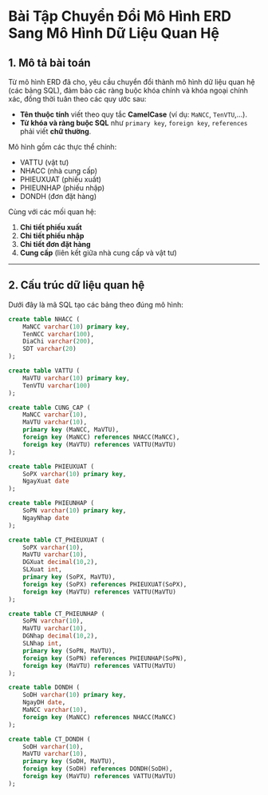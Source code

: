 # Bài Tập Chuyển Đổi Mô Hình ERD Sang Mô Hình Dữ Liệu Quan Hệ

## 1. Mô tả bài toán

Từ mô hình ERD đã cho, yêu cầu chuyển đổi thành mô hình dữ liệu quan hệ (các bảng SQL), đảm bảo các ràng buộc khóa chính và khóa ngoại chính xác, đồng thời tuân theo các quy ước sau:

- **Tên thuộc tính** viết theo quy tắc **CamelCase** (ví dụ: `MaNCC`, `TenVTU`,...).
- **Từ khóa và ràng buộc SQL** như `primary key`, `foreign key`, `references` phải viết **chữ thường**.

Mô hình gồm các thực thể chính:

- VATTU (vật tư)
- NHACC (nhà cung cấp)
- PHIEUXUAT (phiếu xuất)
- PHIEUNHAP (phiếu nhập)
- DONDH (đơn đặt hàng)

Cùng với các mối quan hệ:

1. **Chi tiết phiếu xuất**
2. **Chi tiết phiếu nhập**
3. **Chi tiết đơn đặt hàng**
4. **Cung cấp** (liên kết giữa nhà cung cấp và vật tư)

---

## 2. Cấu trúc dữ liệu quan hệ

Dưới đây là mã SQL tạo các bảng theo đúng mô hình:

```sql
create table NHACC (
    MaNCC varchar(10) primary key,
    TenNCC varchar(100),
    DiaChi varchar(200),
    SDT varchar(20)
);

create table VATTU (
    MaVTU varchar(10) primary key,
    TenVTU varchar(100)
);

create table CUNG_CAP (
    MaNCC varchar(10),
    MaVTU varchar(10),
    primary key (MaNCC, MaVTU),
    foreign key (MaNCC) references NHACC(MaNCC),
    foreign key (MaVTU) references VATTU(MaVTU)
);

create table PHIEUXUAT (
    SoPX varchar(10) primary key,
    NgayXuat date
);

create table PHIEUNHAP (
    SoPN varchar(10) primary key,
    NgayNhap date
);

create table CT_PHIEUXUAT (
    SoPX varchar(10),
    MaVTU varchar(10),
    DGXuat decimal(10,2),
    SLXuat int,
    primary key (SoPX, MaVTU),
    foreign key (SoPX) references PHIEUXUAT(SoPX),
    foreign key (MaVTU) references VATTU(MaVTU)
);

create table CT_PHIEUNHAP (
    SoPN varchar(10),
    MaVTU varchar(10),
    DGNhap decimal(10,2),
    SLNhap int,
    primary key (SoPN, MaVTU),
    foreign key (SoPN) references PHIEUNHAP(SoPN),
    foreign key (MaVTU) references VATTU(MaVTU)
);

create table DONDH (
    SoDH varchar(10) primary key,
    NgayDH date,
    MaNCC varchar(10),
    foreign key (MaNCC) references NHACC(MaNCC)
);

create table CT_DONDH (
    SoDH varchar(10),
    MaVTU varchar(10),
    primary key (SoDH, MaVTU),
    foreign key (SoDH) references DONDH(SoDH),
    foreign key (MaVTU) references VATTU(MaVTU)
);
